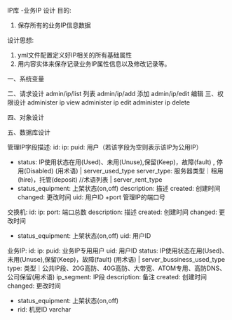 IP库 -业务IP  设计
目的:
1. 保存所有的业务IP信息数据

设计思想:
1. yml文件配置定义好IP相关的所有基础属性
2. 用内容实体来保存记录业务IP属性信息以及修改记录等。

一、系统变量

二、请求设计
admin/ip/list   列表
admin/ip/add    添加
admin/ip/edit   编辑
三、权限设计
administer ip view
administer ip edit
administer ip delete

四、对象设计

五、数据库设计

  管理IP字段描述:
  	id:
  	ip:
  	puid: 用户（若该字段为空则表示该IP为公用IP）
+  	status: IP使用状态在用(Used)、未用(Unuse),保留(Keep)，故障(fault) , 停用(Disabled) (用术语) | server_used_type
   	server_type: 服务器类型｜租用(hire)，托管(deposit)  //术语列表 | server_rent_type
+   status_equipment: 上架状态(on,off)
  	description: 描述
    created: 创建时间
  	changed: 更改时间
  	uid: 用户ID
+port 管理IP的端口号


  交换机:
  	id:
  	ip:
  	port: 端口总数
	  description: 描述
    created: 创建时间
  	changed: 更改时间
+   status_equipment: 上架状态(on,off)
  	uid: 用户ID

  业务IP:
  	id:
  	ip:
		puid: 业务IP专用用户
		uid: 用户ID
		status: IP使用状态在用(Used)、未用(Unuse),保留(Keep)，故障(fault) (用术语) | server_bussiness_used_type
  	type: 类型｜公共IP段、20G高防、40G高防、大带宽、ATOM专用、高防DNS、公司保留(用术语)
		ip_segment: IP段
  	description: 备注
    created: 创建时间
  	changed: 更改时间
+   status_equipment: 上架状态(on,off)
+   rid: 机房ID varchar


